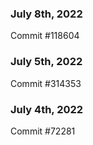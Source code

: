 ### July 8th, 2022

Commit #118604

### July 5th, 2022

Commit #314353


### July 4th, 2022

Commit #72281
